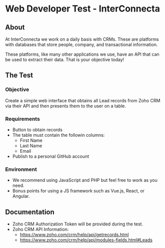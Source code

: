 # Web Developer Test - InterConnecta

## About
At InterConnecta we work on a daily basis with CRMs. These are platforms with databases that store people, company, and transactional information.

These platforms, like many other applications we use, have an API that can be used to extract their data. That is your objective today!

## The Test

### Objective
Create a simple web interface that obtains all Lead records from Zoho CRM via their API and then presents them to the user on a table.

### Requirements
- Button to obtain records
- The table must contain the followin columns:
    + First Name
    + Last Name
    + Email
- Publish to a personal GitHub account

### Environment
- We recommend using JavaScript and PHP but feel free to work as you need.
- Bonus points for using a JS framework such as Vue.js, React, or Angular.

## Documentation
- Zoho CRM Authorization Token will be provided during the test.
- Zoho CRM API Information:
    * https://www.zoho.com/crm/help/api/getrecords.html
    * https://www.zoho.com/crm/help/api/modules-fields.html#Leads
